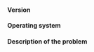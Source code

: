 <!-- Thank you for your contribution.
     Please complete the following information when reporting a bug. -->

#### Version

<!-- You can get this information by running `coqtop -v`. -->


#### Operating system


#### Description of the problem

<!-- It is helpful to provide enough information so that we can reproduce the bug.
     In particular, please include a code example which produces it.
     If the example is small, you can include it here between ``` ```.
     Otherwise, please provide a link to a repository, a gist (https://gist.github.com)
     or drag-and-drop a `.zip` archive. -->

